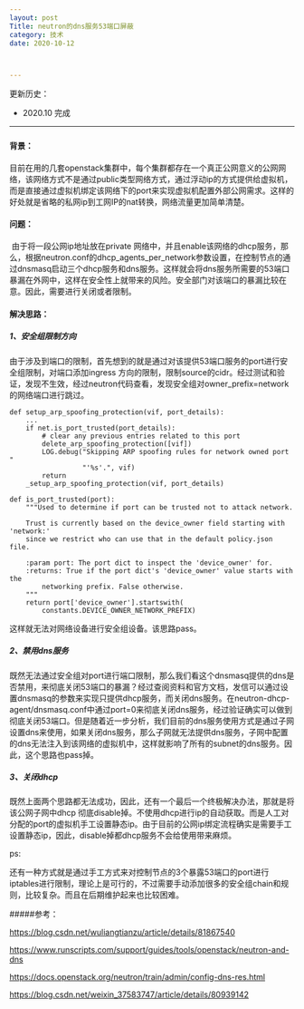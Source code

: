 ```yaml
---
layout: post
Title: neutron的dns服务53端口屏蔽
category: 技术
date: 2020-10-12



---
```


更新历史：

- 2020.10 完成

------

###

#### 背景：

​		目前在用的几套openstack集群中，每个集群都存在一个真正公网意义的公网网络，该网络方式不是通过public类型网络方式，通过浮动ip的方式提供给虚拟机，而是直接通过虚拟机绑定该网络下的port来实现虚拟机配置外部公网需求。这样的好处就是省略的私网ip到工网IP的nat转换，网络流量更加简单清楚。



#### 问题：

​		由于将一段公网ip地址放在private 网络中，并且enable该网络的dhcp服务，那么，根据neutron.conf的dhcp_agents_per_network参数设置，在控制节点的通过dnsmasq启动三个dhcp服务和dns服务。这样就会将dns服务所需要的53端口暴漏在外网中，这样在安全性上就带来的风险。安全部门对该端口的暴漏比较在意。因此，需要进行关闭或者限制。



#### 解决思路：

##### 1、安全组限制方向

​		由于涉及到端口的限制，首先想到的就是通过对该提供53端口服务的port进行安全组限制，对端口添加ingress 方向的限制，限制source的cidr。经过测试和验证，发现不生效，经过neutron代码查看，发现安全组对owner_prefix=network的网络端口进行跳过。



```
def setup_arp_spoofing_protection(vif, port_details):
    ...
    if net.is_port_trusted(port_details):
        # clear any previous entries related to this port
        delete_arp_spoofing_protection([vif])
        LOG.debug("Skipping ARP spoofing rules for network owned port "
                  "'%s'.", vif)
        return
    _setup_arp_spoofing_protection(vif, port_details)
```



```
def is_port_trusted(port):
    """Used to determine if port can be trusted not to attack network.

    Trust is currently based on the device_owner field starting with 'network:'
    since we restrict who can use that in the default policy.json file.

    :param port: The port dict to inspect the 'device_owner' for.
    :returns: True if the port dict's 'device_owner' value starts with the
        networking prefix. False otherwise.
    """
    return port['device_owner'].startswith(
        constants.DEVICE_OWNER_NETWORK_PREFIX)
```

这样就无法对网络设备进行安全组设备。该思路pass。



##### 2、禁用dns服务

​	既然无法通过安全组对port进行端口限制，那么我们看这个dnsmasq提供的dns是否禁用，来彻底关闭53端口的暴漏？经过查阅资料和官方文档，发信可以通过设置dnsmasq的参数来实现只提供dhcp服务，而关闭dns服务。在neutron-dhcp-agent/dnsmasq.conf中通过port=0来彻底关闭dns服务，经过验证确实可以做到彻底关闭53端口。但是随着近一步分析，我们目前的dns服务使用方式是通过子网设置dns来使用，如果关闭dns服务，那么子网就无法提供dns服务，子网中配置的dns无法注入到该网络的虚拟机中，这样就影响了所有的subnet的dns服务。因此，这个思路也pass掉。



 ##### 3、关闭dhcp

​		既然上面两个思路都无法成功，因此，还有一个最后一个终极解决办法，那就是将该公网子网中dhcp 彻底disable掉。不使用dhcp进行ip的自动获取。而是人工对分配的port的虚拟机手工设置静态ip。由于目前的公网ip绑定流程确实是需要手工设置静态ip，因此，disable掉都dhcp服务不会给使用带来麻烦。



ps:

​		还有一种方式就是通过手工方式来对控制节点的3个暴露53端口的port进行iptables进行限制，理论上是可行的，不过需要手动添加很多的安全组chain和规则，比较复杂。而且在后期维护起来也比较困难。



#####参考：

https://blog.csdn.net/wuliangtianzu/article/details/81867540	

https://www.runscripts.com/support/guides/tools/openstack/neutron-and-dns

 https://docs.openstack.org/neutron/train/admin/config-dns-res.html

https://blog.csdn.net/weixin_37583747/article/details/80939142